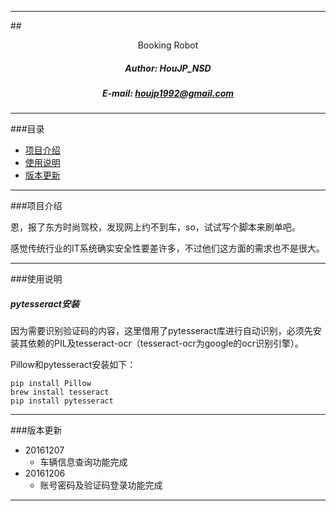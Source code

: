 ****

##<center>Booking Robot</center>
##### <center>Author: HouJP_NSD</center>
##### <center>E-mail: houjp1992@gmail.com</center>

****

###目录
*	[项目介绍](#intro)
*	[使用说明](#usage)
*	[版本更新](#version)

****

###<a name="intro">项目介绍</a>

恩，报了东方时尚驾校，发现网上约不到车，so，试试写个脚本来刷单吧。

感觉传统行业的IT系统确实安全性要差许多，不过他们这方面的需求也不是很大。

****

###<a name="usage">使用说明</a>

##### pytesseract安装

因为需要识别验证码的内容，这里借用了pytesseract库进行自动识别，必须先安装其依赖的PIL及tesseract-ocr（tesseract-ocr为google的ocr识别引擎）。

Pillow和pytesseract安装如下：

```
pip install Pillow
brew install tesseract
pip install pytesseract
```

****

###<a name="version">版本更新</a>

*	20161207
	*	车辆信息查询功能完成		
*	20161206
	*	账号密码及验证码登录功能完成

****


